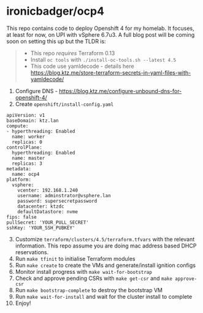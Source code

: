 # ironicbadger/ocp4

This repo contains code to deploy Openshift 4 for my homelab. It focuses, at least for now, on UPI with vSphere 6.7u3. A full blog post will be coming soon on setting this up but the TLDR is:

> * This repo *requires* Terraform 0.13
> * Install `oc tools` with `./install-oc-tools.sh --latest 4.5`
> * This code use yamldecode - details here https://blog.ktz.me/store-terraform-secrets-in-yaml-files-with-yamldecode/

1. Configure DNS - https://blog.ktz.me/configure-unbound-dns-for-openshift-4/
2. Create `openshift/install-config.yaml`

```
apiVersion: v1
baseDomain: ktz.lan
compute:
- hyperthreading: Enabled
  name: worker
  replicas: 0
controlPlane:
  hyperthreading: Enabled
  name: master
  replicas: 3
metadata:
  name: ocp4
platform:
  vsphere:
    vcenter: 192.168.1.240
    username: adminstrator@vsphere.lan
    password: supersecretpassword
    datacenter: ktzdc
    defaultDatastore: nvme
fips: false 
pullSecret: 'YOUR_PULL_SECRET'
sshKey: 'YOUR_SSH_PUBKEY'
```

3. Customize `terraform/clusters/4.5/terraform.tfvars` with the relevant information. This repo assume you are doing mac address based DHCP reservations.
4. Run `make tfinit` to initialise Terraform modules
5. Run `make create` to create the VMs and generate/install ignition configs
6. Monitor install progress with `make wait-for-bootstrap`
7. Check and approve pending CSRs with `make get-csr` and `make approve-csr`
8. Run `make bootstrap-complete` to destroy the bootstrap VM
9. Run `make wait-for-install` and wait for the cluster install to complete
10. Enjoy!